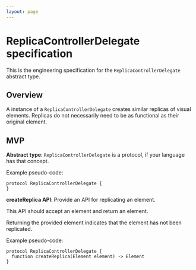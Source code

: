 ```yaml
---
layout: page
---
```


# ReplicaControllerDelegate specification

This is the engineering specification for the `ReplicaControllerDelegate` abstract type.

## Overview

A instance of a `ReplicaControllerDelegate` creates similar replicas of visual elements. Replicas do not necessarily need to be as functional as their original element.

## MVP

**Abstract type**: `ReplicaControllerDelegate` is a protocol, if your language has that concept.

Example pseudo-code:

    protocol ReplicaControllerDelegate {
    }

**createReplica API**: Provide an API for replicating an element.

This API should accept an element and return an element.

Returning the provided element indicates that the element has not been replicated.

Example pseudo-code:

    protocol ReplicaControllerDelegate {
      function createReplica(Element element) -> Element
    }
